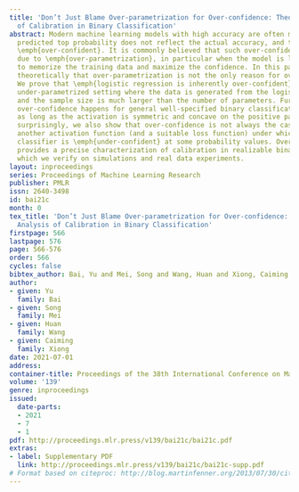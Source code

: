 ```yaml
---
title: 'Don’t Just Blame Over-parametrization for Over-confidence: Theoretical Analysis
  of Calibration in Binary Classification'
abstract: Modern machine learning models with high accuracy are often miscalibrated—the
  predicted top probability does not reflect the actual accuracy, and tends to be
  \emph{over-confident}. It is commonly believed that such over-confidence is mainly
  due to \emph{over-parametrization}, in particular when the model is large enough
  to memorize the training data and maximize the confidence. In this paper, we show
  theoretically that over-parametrization is not the only reason for over-confidence.
  We prove that \emph{logistic regression is inherently over-confident}, in the realizable,
  under-parametrized setting where the data is generated from the logistic model,
  and the sample size is much larger than the number of parameters. Further, this
  over-confidence happens for general well-specified binary classification problems
  as long as the activation is symmetric and concave on the positive part. Perhaps
  surprisingly, we also show that over-confidence is not always the case—there exists
  another activation function (and a suitable loss function) under which the learned
  classifier is \emph{under-confident} at some probability values. Overall, our theory
  provides a precise characterization of calibration in realizable binary classification,
  which we verify on simulations and real data experiments.
layout: inproceedings
series: Proceedings of Machine Learning Research
publisher: PMLR
issn: 2640-3498
id: bai21c
month: 0
tex_title: 'Don’t Just Blame Over-parametrization for Over-confidence: Theoretical
  Analysis of Calibration in Binary Classification'
firstpage: 566
lastpage: 576
page: 566-576
order: 566
cycles: false
bibtex_author: Bai, Yu and Mei, Song and Wang, Huan and Xiong, Caiming
author:
- given: Yu
  family: Bai
- given: Song
  family: Mei
- given: Huan
  family: Wang
- given: Caiming
  family: Xiong
date: 2021-07-01
address:
container-title: Proceedings of the 38th International Conference on Machine Learning
volume: '139'
genre: inproceedings
issued:
  date-parts:
  - 2021
  - 7
  - 1
pdf: http://proceedings.mlr.press/v139/bai21c/bai21c.pdf
extras:
- label: Supplementary PDF
  link: http://proceedings.mlr.press/v139/bai21c/bai21c-supp.pdf
# Format based on citeproc: http://blog.martinfenner.org/2013/07/30/citeproc-yaml-for-bibliographies/
---
```

